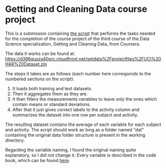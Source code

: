 # Getting and Cleaning Data course project

This is a submission containing [the script](https://github.com/josemanuelnavarro/datasciencecoursera/tree/master/course%203%20project/run.analysis.R) that performs the tasks needed for the completion of the course project of the third course of the Data Science specialization, Getting and Cleaning Data, from Coursera.

The data it works can be found at: https://d396qusza40orc.cloudfront.net/getdata%2Fprojectfiles%2FUCI%20HAR%20Dataset.zip 

The steps it takes are as follows (each number here corresponds to the numbered sections on the script):
1. It loads both training and test datasets.
2. Then it aggregates them as they are.
3. It then filters the measurements variables to leave only the ones which contain means or standard deviations.
4. After that it just gives correct labels to the activity column and summarizes the dataset into one row per subject and activity.

The resulting dataset contains the average of each variable for each subject and activity. The script should work as long as a folder named "dat" containing the original data folder structure is present in the working directory.

Regarding the variable naming, I found the original naming quite explanatory, so I did not change it. Every variable is described in the code book, which can be found [here](https://github.com/josemanuelnavarro/datasciencecoursera/tree/master/course%203%20project/CodeBook.md).